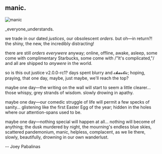 ## manic.

![manic](https://raw.githubusercontent.com/alyptik/writing/master/manic.jpg)

_everyone_understands.

we trade in our dated *justices*,
our obsolescent *orders*.
but oh—in return?!
the shiny, the new, the incredibly distracting!

there are still *orders* _everywere_ anyway;
online, offline, awake, asleep,
some come with complimentary Starbucks,
some come with /"It's complicated,"/
and all are shipped to _anywere_ in the world.

so is this out justice v2.0.0-rc1?
days spent blurry and 𝓬𝓱𝓪𝓸𝓽𝓲𝓬;
hoping, praying, that one day,
maybe, just maybe,
we'll reach the top?

maybe one day—the writing on the wall
will start to seem a little clearer…
those whispy, grey strands of wisdom.
slowly drowing in apathy.

maybe one day—our comedic struggle of life
will permit a few specks of sanity…
glistening like the first Easter Egg of the year;
hidden in the holes where our attention-spans used to be.

maybe one day—nothing special
will happen at all…
nothing will become of anything;
the dusk murdered by night,
the mourning's endless blue skies,
scattered pandemonium,
manic, helpless, complacent,
as we lie there,
slowly, beautifully,
drowning in our own wanderlust.

--
Joey Pabalinas
